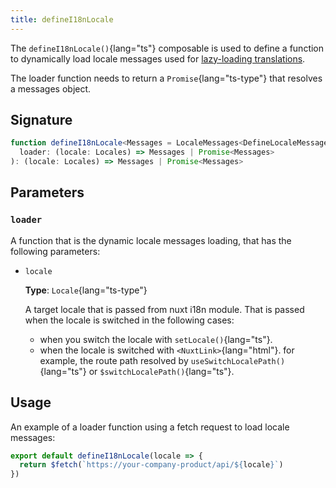```yaml
---
title: defineI18nLocale
---
```


The `defineI18nLocale()`{lang="ts"} composable is used to define a function to dynamically load locale messages used for [lazy-loading translations](/docs/guide/lazy-load-translations).

The loader function needs to return a `Promise`{lang="ts-type"} that resolves a messages object.

## Signature

```ts
function defineI18nLocale<Messages = LocaleMessages<DefineLocaleMessage>, Locales = Locale>(
  loader: (locale: Locales) => Messages | Promise<Messages>
): (locale: Locales) => Messages | Promise<Messages>
```

## Parameters

### `loader`

A function that is the dynamic locale messages loading, that has the following parameters:

- `locale`

  **Type**: `Locale`{lang="ts-type"}

  A target locale that is passed from nuxt i18n module. That is passed when the locale is switched in the following cases:

  - when you switch the locale with `setLocale()`{lang="ts"}.
  - when the locale is switched with `<NuxtLink>`{lang="html"}. for example, the route path resolved by `useSwitchLocalePath()`{lang="ts"} or `$switchLocalePath()`{lang="ts"}.

## Usage

An example of a loader function using a fetch request to load locale messages:

```ts
export default defineI18nLocale(locale => {
  return $fetch(`https://your-company-product/api/${locale}`)
})
```